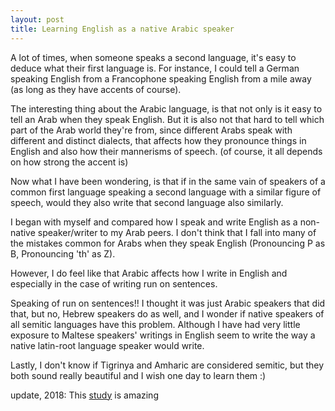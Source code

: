 ```yaml
---
layout: post
title: Learning English as a native Arabic speaker 
---
```


A lot of times, when someone speaks a second language, it's easy to deduce what their first language is. For instance, I could tell a German speaking English from a Francophone speaking English from a mile away (as long as they have accents of course).

The interesting thing about the Arabic language, is that not only is it easy to tell an Arab when they speak English. But it is also not that hard to tell which part of the Arab world they're from, since different Arabs speak with different and distinct dialects, that affects how they pronounce things in English and also how their mannerisms of speech. (of course, it all depends on how strong the accent is)

Now what I have been wondering, is that if in the same vain of speakers of a common first language speaking a second language with a similar figure of speech, would they also write that second language also similarly.

I began with myself and compared how I speak and write English as a non-native speaker/writer to my Arab peers. I don't think that I fall into many of the mistakes common for Arabs when they speak English (Pronouncing P as B, Pronouncing 'th' as Z).

However, I do feel like that Arabic affects how I write in English and especially in the case of writing run on sentences.

Speaking of run on sentences!! I thought it was just Arabic speakers that did that, but no, Hebrew speakers do as well, and I wonder if native speakers of all semitic languages have this problem. Although I have had very little exposure to Maltese speakers' writings in English seem to write the way a native latin-root language speaker would write.

Lastly, I don't know if Tigrinya and Amharic are considered semitic, but they both sound really beautiful and I wish one day to learn them :)

update, 2018: This [study](http://www.nadasisland.com/languageacq-erroranalysis.html) is amazing

